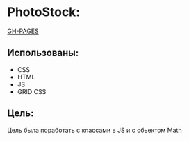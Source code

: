 # PhotoStock:

[GH-PAGES](https://bergamolt.github.io/calculator/)

## Использованы:

+ CSS
+ HTML
+ JS
+ GRID CSS

## Цель: 

Цель была поработать с классами в JS и c обьектом Math




